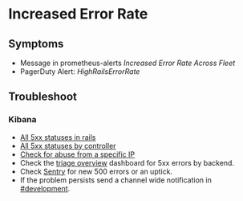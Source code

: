 # Increased Error Rate

## Symptoms

- Message in prometheus-alerts _Increased Error Rate Across Fleet_
- PagerDuty Alert: _HighRailsErrorRate_

## Troubleshoot

### Kibana

- [All 5xx statuses in rails](https://log.gprd.gitlab.net/goto/c0d8ed2d964e4a792838e77a4ac1f942)
- [All 5xx statuses by controller](https://log.gprd.gitlab.net/goto/19bccd903f408085535df92734176cec)
- [Check for abuse from a specific IP](https://log.gprd.gitlab.net/goto/d4c6a0d68a565a0ac70b3840306f8eca)
- Check the [triage overview](https://dashboards.gitlab.net/d/RZmbBr7mk/gitlab-triage) dashboard for 5xx errors by backend.
- Check [Sentry](https://sentry.gitlab.net/gitlab/gitlabcom/) for new 500 errors or an uptick.
- If the problem persists send a channel wide notification in [#development](https://gitlab.slack.com/archives/development).
